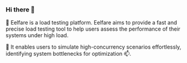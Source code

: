 ### Hi there 👋

👋 Eelfare is a load testing platform. Eelfare aims to provide a fast and precise load testing tool to help users assess the performance of their systems under high load.

🚀 It enables users to simulate high-concurrency scenarios effortlessly, identifying system bottlenecks for optimization 📫.

<!--
**eelfare/eelfare** is a ✨ _special_ ✨ repository because its `README.md` (this file) appears on your GitHub profile.

Here are some ideas to get you started:

- 🔭 I’m currently working on ...
- 🌱 I’m currently learning ...
- 👯 I’m looking to collaborate on ...
- 🤔 I’m looking for help with ...
- 💬 Ask me about ...
- 📫 How to reach me: ...
- 😄 Pronouns: ...
- ⚡ Fun fact: ...
-->
